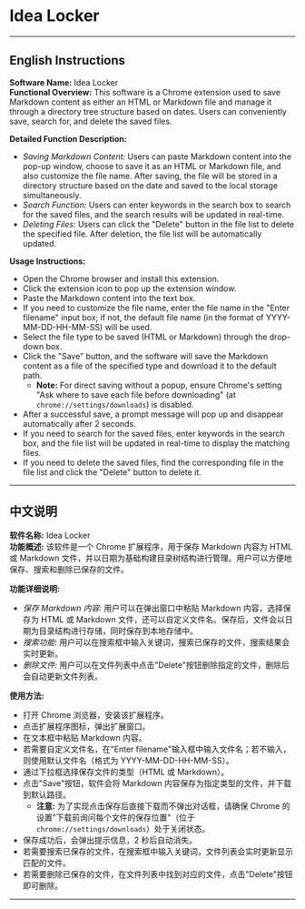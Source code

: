 # Idea Locker

---

## English Instructions

**Software Name:** Idea Locker  
**Functional Overview:** This software is a Chrome extension used to save Markdown content as either an HTML or Markdown file and manage it through a directory tree structure based on dates. Users can conveniently save, search for, and delete the saved files.

**Detailed Function Description:**  
- *Saving Markdown Content:* Users can paste Markdown content into the pop-up window, choose to save it as an HTML or Markdown file, and also customize the file name. After saving, the file will be stored in a directory structure based on the date and saved to the local storage simultaneously.  
- *Search Function:* Users can enter keywords in the search box to search for the saved files, and the search results will be updated in real-time.  
- *Deleting Files:* Users can click the "Delete" button in the file list to delete the specified file. After deletion, the file list will be automatically updated.

**Usage Instructions:**  
- Open the Chrome browser and install this extension.  
- Click the extension icon to pop up the extension window.  
- Paste the Markdown content into the text box.  
- If you need to customize the file name, enter the file name in the "Enter filename" input box; if not, the default file name (in the format of YYYY-MM-DD-HH-MM-SS) will be used.  
- Select the file type to be saved (HTML or Markdown) through the drop-down box.  
- Click the "Save" button, and the software will save the Markdown content as a file of the specified type and download it to the default path.  
  - **Note:** For direct saving without a popup, ensure Chrome's setting "Ask where to save each file before downloading" (at `chrome://settings/downloads`) is disabled.
- After a successful save, a prompt message will pop up and disappear automatically after 2 seconds.  
- If you need to search for the saved files, enter keywords in the search box, and the file list will be updated in real-time to display the matching files.  
- If you need to delete the saved files, find the corresponding file in the file list and click the "Delete" button to delete it.

---

## 中文说明

**软件名称:** Idea Locker  
**功能概述:** 该软件是一个 Chrome 扩展程序，用于保存 Markdown 内容为 HTML 或 Markdown 文件，并以日期为基础构建目录树结构进行管理。用户可以方便地保存、搜索和删除已保存的文件。

**功能详细说明:**  
- *保存 Markdown 内容:* 用户可以在弹出窗口中粘贴 Markdown 内容，选择保存为 HTML 或 Markdown 文件，还可以自定义文件名。保存后，文件会以日期为目录结构进行存储，同时保存到本地存储中。  
- *搜索功能:* 用户可以在搜索框中输入关键词，搜索已保存的文件，搜索结果会实时更新。  
- *删除文件:* 用户可以在文件列表中点击"Delete"按钮删除指定的文件，删除后会自动更新文件列表。

**使用方法:**  
- 打开 Chrome 浏览器，安装该扩展程序。  
- 点击扩展程序图标，弹出扩展窗口。  
- 在文本框中粘贴 Markdown 内容。  
- 若需要自定义文件名，在"Enter filename"输入框中输入文件名；若不输入，则使用默认文件名（格式为 YYYY-MM-DD-HH-MM-SS）。  
- 通过下拉框选择保存文件的类型（HTML 或 Markdown）。  
- 点击"Save"按钮，软件会将 Markdown 内容保存为指定类型的文件，并下载到默认路径。  
  - **注意:** 为了实现点击保存后直接下载而不弹出对话框，请确保 Chrome 的设置"下载前询问每个文件的保存位置"（位于 `chrome://settings/downloads`）处于关闭状态。
- 保存成功后，会弹出提示信息，2 秒后自动消失。  
- 若需要搜索已保存的文件，在搜索框中输入关键词，文件列表会实时更新显示匹配的文件。  
- 若需要删除已保存的文件，在文件列表中找到对应的文件，点击"Delete"按钮即可删除。

---